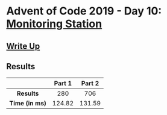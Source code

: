 # Advent of Code 2019 - Day 10: [Monitoring Station](https://adventofcode.com/2019/day/10)

## [Write Up](https://codingap.github.io/advent-of-code/writeups/2019/day10)

## Results

|                  | **Part 1** | **Part 2** |
| :--------------: | :--------: | :--------: |
|   **Results**    | 280 | 706 |
| **Time (in ms)** | 124.82 | 131.59 |
